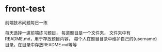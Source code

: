 # front-test
前端技术问题每日一练

每天选择一道前端练习题目，
每道题目是一个文件夹，
文件夹中有README.md，用于存放题目内容，
每个人在题目目录中维护自己的{username}目录，在目录中存放README.md等等
